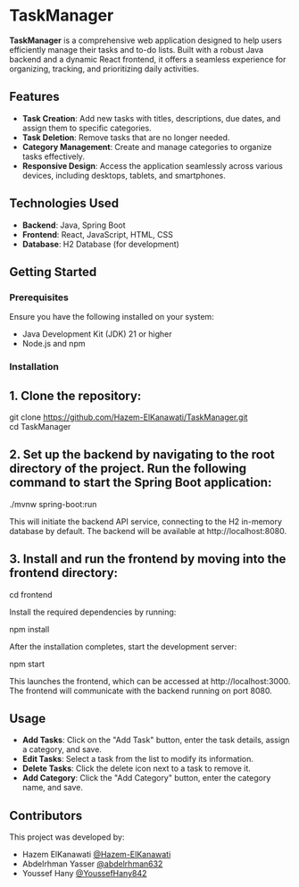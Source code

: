 # TaskManager

**TaskManager** is a comprehensive web application designed to help users efficiently manage their tasks and to-do lists. Built with a robust Java backend and a dynamic React frontend, it offers a seamless experience for organizing, tracking, and prioritizing daily activities.

## Features

- **Task Creation**: Add new tasks with titles, descriptions, due dates, and assign them to specific categories.
- **Task Deletion**: Remove tasks that are no longer needed.
- **Category Management**: Create and manage categories to organize tasks effectively.
- **Responsive Design**: Access the application seamlessly across various devices, including desktops, tablets, and smartphones.

## Technologies Used

- **Backend**: Java, Spring Boot
- **Frontend**: React, JavaScript, HTML, CSS
- **Database**: H2 Database (for development)

## Getting Started

### Prerequisites

Ensure you have the following installed on your system:

- Java Development Kit (JDK) 21 or higher
- Node.js and npm

### Installation

## 1. Clone the repository:

   git clone https://github.com/Hazem-ElKanawati/TaskManager.git  
   cd TaskManager  

## 2. Set up the backend by navigating to the root directory of the project. Run the following command to start the Spring Boot application:

   ./mvnw spring-boot:run  

   This will initiate the backend API service, connecting to the H2 in-memory database by default. The backend will be available at http://localhost:8080.  

## 3. Install and run the frontend by moving into the frontend directory:  

   cd frontend  

   Install the required dependencies by running:  

   npm install  

   After the installation completes, start the development server:  

   npm start  

   This launches the frontend, which can be accessed at http://localhost:3000. The frontend will communicate with the backend running on port 8080.  

## Usage

- **Add Tasks**: Click on the "Add Task" button, enter the task details, assign a category, and save.  
- **Edit Tasks**: Select a task from the list to modify its information.  
- **Delete Tasks**: Click the delete icon next to a task to remove it.  
- **Add Category**: Click the "Add Category" button, enter the category name, and save.  

## Contributors

This project was developed by:

- Hazem ElKanawati [@Hazem-ElKanawati](https://github.com/Hazem-ElKanawati)
- Abdelrhman Yasser [@abdelrhman632](https://github.com/abdelrhman632)  
- Youssef Hany [@YoussefHany842](https://github.com/YoussefHany842)  
